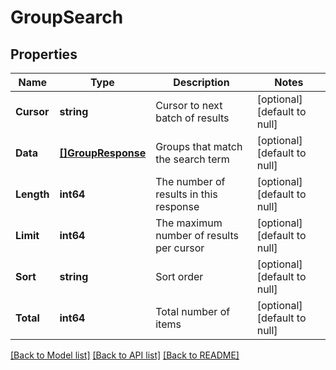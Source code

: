 # GroupSearch

## Properties
Name | Type | Description | Notes
------------ | ------------- | ------------- | -------------
**Cursor** | **string** | Cursor to next batch of results | [optional] [default to null]
**Data** | [**[]GroupResponse**](GroupResponse.md) | Groups that match the search term | [optional] [default to null]
**Length** | **int64** | The number of results in this response | [optional] [default to null]
**Limit** | **int64** | The maximum number of results per cursor | [optional] [default to null]
**Sort** | **string** | Sort order | [optional] [default to null]
**Total** | **int64** | Total number of items | [optional] [default to null]

[[Back to Model list]](../README.md#documentation-for-models) [[Back to API list]](../README.md#documentation-for-api-endpoints) [[Back to README]](../README.md)

